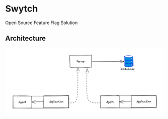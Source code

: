 # Swytch

Open Source Feature Flag Solution

## Architecture
![Architecture](docs/architecture.png "Architecture")
